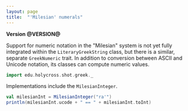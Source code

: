 ```yaml
---
layout: page
title:  "'Milesian' numerals"
---
```



**Version @VERSION@**


Support for numeric notation in the "Milesian" system is not yet fully integrated within the `LiteraryGreekString` class, but there is a similar, separate `GreekNumeric` trait.  In addition to conversion between ASCII and Unicode notation, its classes can compute numeric values.



```scala mdoc
import edu.holycross.shot.greek._
```

Implementations include the `MilesianInteger`.

```scala mdoc
val milesianInt = MilesianInteger("ra'")
println(milesianInt.ucode + " == " + milesianInt.toInt)
```
